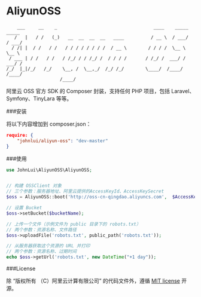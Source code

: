 AliyunOSS
====================

```
    ___     __    _                                    ____    _____   _____
   /   |   / /   (_)   __  __  __  __   ____          / __ \  / ___/  / ___/
  / /| |  / /   / /   / / / / / / / /  / __ \        / / / /  \__ \   \__ \
 / ___ | / /   / /   / /_/ / / /_/ /  / / / /       / /_/ /  ___/ /  ___/ /
/_/  |_|/_/   /_/    \__, /  \__,_/  /_/ /_/        \____/  /____/  /____/
                    /____/
```

阿里云 OSS 官方 SDK 的 Composer 封装，支持任何 PHP 项目，包括 Laravel、Symfony、TinyLara 等等。

###安装

将以下内容增加到 composer.json：

```json
require: {
    "johnlui/aliyun-oss": "dev-master"
}
```

###使用

```php
use JohnLui\AliyunOSS\AliyunOSS;


// 构建 OSSClient 对象
// 三个参数：服务器地址、阿里云提供的AccessKeyId、AccessKeySecret
$oss = AliyunOSS::boot('http://oss-cn-qingdao.aliyuncs.com',  $AccessKeyId, $AccessKeySecret);

// 设置 Bucket
$oss->setBucket($bucketName);

// 上传一个文件（示例文件为 public 目录下的 robots.txt）
// 两个参数：资源名称、文件路径
$oss->uploadFile('robots.txt', public_path('robots.txt'));

// 从服务器获取这个资源的 URL 并打印
// 两个参数：资源名称、过期时间
echo $oss->getUrl('robots.txt', new DateTime("+1 day"));
```

###License

除 “版权所有 （C）阿里云计算有限公司” 的代码文件外，遵循 [MIT license](http://opensource.org/licenses/MIT) 开源。